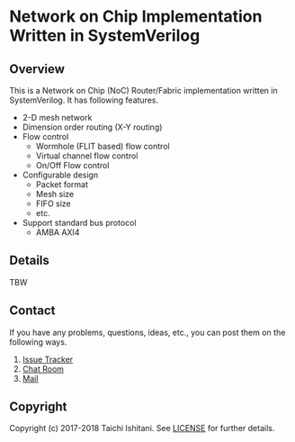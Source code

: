 # Network on Chip Implementation Written in SystemVerilog

## Overview

This is a Network on Chip (NoC) Router/Fabric implementation written in SystemVerilog. It has following features.

* 2-D mesh network
* Dimension order routing (X-Y routing)
* Flow control
    * Wormhole (FLIT based) flow control
    * Virtual channel flow control
    * On/Off Flow control
* Configurable design
    * Packet format
    * Mesh size
    * FIFO size
    * etc.
* Support standard bus protocol
    * AMBA AXI4


## Details

TBW

## Contact

If you have any problems, questions, ideas, etc., you can post them on the following ways.

1. [Issue Tracker](https://github.com/taichi-ishitani/noc/issues/new)
2. [Chat Room](https://gitter.im/taichi-ishitani/noc)
3. [Mail](mailto:taichi730@gmail.com)

## Copyright

Copyright (c) 2017-2018 Taichi Ishitani. See [LICENSE](LICENSE) for further details.
